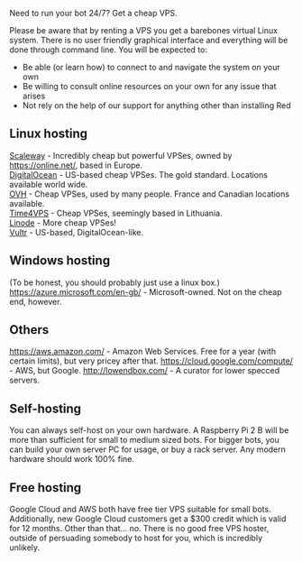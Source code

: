 Need to run your bot 24/7? Get a cheap VPS.

Please be aware that by renting a VPS you get a barebones virtual Linux system. There is no user friendly graphical interface and everything will be done through command line. You will be expected to:

* Be able (or learn how) to connect to and navigate the system on your own
* Be willing to consult online resources on your own for any issue that arises
* Not rely on the help of our support for anything other than installing Red

## Linux hosting
[Scaleway](https://www.scaleway.com/) - Incredibly cheap but powerful VPSes, owned by https://online.net/, based in Europe.<br>
[DigitalOcean](https://www.digitalocean.com/) - US-based cheap VPSes. The gold standard. Locations available world wide.<br>
[OVH](https://www.ovh.co.uk/) - Cheap VPSes, used by many people. France and Canadian locations available.<br>
[Time4VPS](https://www.time4vps.eu/) - Cheap VPSes, seemingly based in Lithuania.<br>
[Linode](https://www.linode.com/) - More cheap VPSes!<br>
[Vultr](https://www.vultr.com/?ref=7449790) - US-based, DigitalOcean-like.<br>

## Windows hosting
(To be honest, you should probably just use a linux box.)
https://azure.microsoft.com/en-gb/ - Microsoft-owned. Not on the cheap end, however.

## Others
https://aws.amazon.com/ - Amazon Web Services. Free for a year (with certain limits), but very pricey after that.
https://cloud.google.com/compute/ - AWS, but Google.
http://lowendbox.com/ - A curator for lower specced servers.

## Self-hosting
You can always self-host on your own hardware. A Raspberry Pi 2 B will be more than sufficient for small to medium sized bots.
For bigger bots, you can build your own server PC for usage, or buy a rack server.
Any modern hardware should work 100% fine.

## Free hosting
Google Cloud and AWS both have free tier VPS suitable for small bots. Additionally, new Google Cloud customers get a $300 credit which is valid for 12 months.
Other than that... no. There is no good free VPS hoster, outside of persuading somebody to host for you, which is incredibly unlikely.
